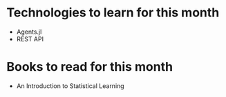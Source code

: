 # Technologies to learn for this month

- Agents.jl
- REST API 

# Books to read for this month

- An Introduction to Statistical Learning
